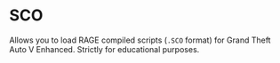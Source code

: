 # SCO
Allows you to load RAGE compiled scripts (`.SCO` format) for Grand Theft Auto V Enhanced. Strictly for educational purposes.